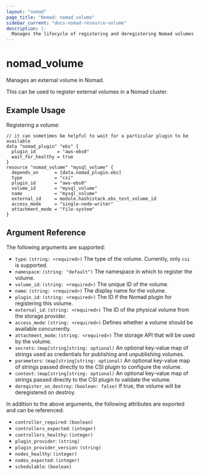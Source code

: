 ```yaml
---
layout: "nomad"
page_title: "Nomad: nomad_volume"
sidebar_current: "docs-nomad-resource-volume"
description: |-
  Manages the lifecycle of registering and deregistering Nomad volumes.
---
```


# nomad_volume

Manages an external volume in Nomad.

This can be used to register external volumes in a Nomad cluster. 

## Example Usage

Registering a volume:

```hcl
// it can sometimes be helpful to wait for a particular plugin to be available
data "nomad_plugin" "ebs" {
  plugin_id        = "aws-ebs0"
  wait_for_healthy = true
}
resource "nomad_volume" "mysql_volume" {
  depends_on      = [data.nomad_plugin.ebs]
  type            = "csi"
  plugin_id       = "aws-ebs0"
  volume_id       = "mysql_volume"
  name            = "mysql_volume"
  external_id     = module.hashistack.ebs_test_volume_id
  access_mode     = "single-node-writer"
  attachment_mode = "file-system"
}

```

## Argument Reference

The following arguments are supported:

- `type`: `(string: <required>)` The type of the volume. Currently, only `csi` is supported.
- `namespace`: `(string: "default")` The namespace in which to register the volume.
- `volume_id`: `(string: <required>)` The unique ID of the volume.
- `name`: `(string: <required>)` The display name for the volume.
- `plugin_id`: `(string: <required>)` The ID if the Nomad plugin for registering this volume.
- `external_id`: `(string: <required>)` The ID of the physical volume from the storage provider.
- `access_mode`: `(string: <required>)` Defines whether a volume should be available concurrently.
- `attachment_mode`: `(string: <required>)` The storage API that will be used by the volume.
- `secrets`: `(map[string]string: optional)` An optional key-value map of strings used as credentials for publishing and unpublishing volumes.
- `parameters`: `(map[string]string: optional)` An optional key-value map of strings passed directly to the CSI plugin to configure the volume.
- `context`: `(map[string]string: optional)` An optional key-value map of strings passed directly to the CSI plugin to validate the volume.
- `deregister_on_destroy`: `(boolean: false)` If true, the volume will be deregistered on destroy.

In addition to the above arguments, the following attributes are exported and
can be referenced:

- `controller_required`: `(boolean)` 
- `controllers_expected`: `(integer)`
- `controllers_healthy`: `(integer)`
- `plugin_provider`: `(string)`
- `plugin_provider_version`: `(string)`
- `nodes_healthy`: `(integer)`
- `nodes_expected`: `(integer)`
- `schedulable`: `(boolean)`
